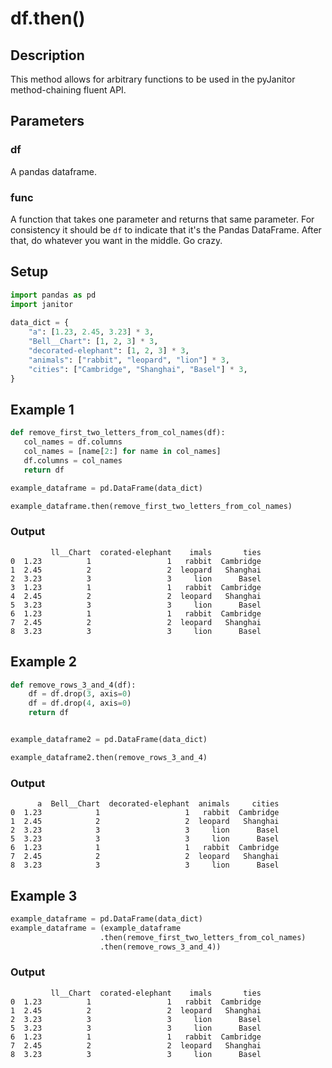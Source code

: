 # df.then()

## Description
This method allows for arbitrary functions to be used in the pyJanitor method-chaining fluent API.

## Parameters
### df
A pandas dataframe.
     
### func
A function that takes one parameter and returns that same parameter. For consistency it should be `df` to indicate that it's the Pandas DataFrame.  After that, do whatever you want in the middle. Go crazy.
     

## Setup
```python
import pandas as pd
import janitor
 
data_dict = {
    "a": [1.23, 2.45, 3.23] * 3,
    "Bell__Chart": [1, 2, 3] * 3,
    "decorated-elephant": [1, 2, 3] * 3,
    "animals": ["rabbit", "leopard", "lion"] * 3,
    "cities": ["Cambridge", "Shanghai", "Basel"] * 3,
}
```

## Example 1
 ```python
def remove_first_two_letters_from_col_names(df):
    col_names = df.columns
    col_names = [name[2:] for name in col_names]
    df.columns = col_names
    return df

example_dataframe = pd.DataFrame(data_dict)
 
example_dataframe.then(remove_first_two_letters_from_col_names)
```

### Output

             ll__Chart  corated-elephant    imals       ties
    0  1.23          1                 1   rabbit  Cambridge
    1  2.45          2                 2  leopard   Shanghai
    2  3.23          3                 3     lion      Basel
    3  1.23          1                 1   rabbit  Cambridge
    4  2.45          2                 2  leopard   Shanghai
    5  3.23          3                 3     lion      Basel
    6  1.23          1                 1   rabbit  Cambridge
    7  2.45          2                 2  leopard   Shanghai
    8  3.23          3                 3     lion      Basel

## Example 2

```python
def remove_rows_3_and_4(df):
    df = df.drop(3, axis=0)
    df = df.drop(4, axis=0)
    return df


example_dataframe2 = pd.DataFrame(data_dict)

example_dataframe2.then(remove_rows_3_and_4)
```

### Output

          a  Bell__Chart  decorated-elephant  animals     cities
    0  1.23            1                   1   rabbit  Cambridge
    1  2.45            2                   2  leopard   Shanghai
    2  3.23            3                   3     lion      Basel
    5  3.23            3                   3     lion      Basel
    6  1.23            1                   1   rabbit  Cambridge
    7  2.45            2                   2  leopard   Shanghai
    8  3.23            3                   3     lion      Basel
    
## Example 3

```python
example_dataframe = pd.DataFrame(data_dict)
example_dataframe = (example_dataframe
                    .then(remove_first_two_letters_from_col_names)
                    .then(remove_rows_3_and_4))
```

### Output

             ll__Chart  corated-elephant    imals       ties
    0  1.23          1                 1   rabbit  Cambridge
    1  2.45          2                 2  leopard   Shanghai
    2  3.23          3                 3     lion      Basel
    5  3.23          3                 3     lion      Basel
    6  1.23          1                 1   rabbit  Cambridge
    7  2.45          2                 2  leopard   Shanghai
    8  3.23          3                 3     lion      Basel